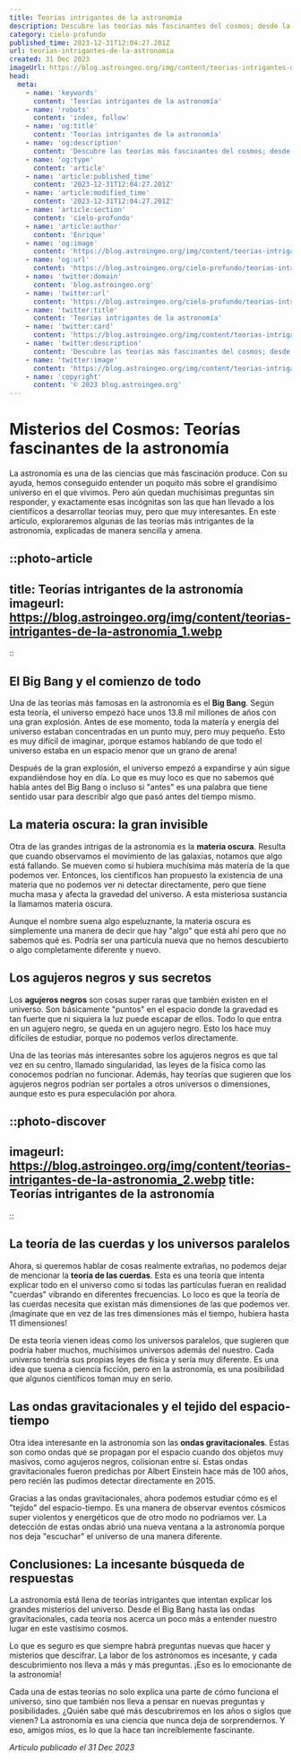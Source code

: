 ```yaml
---
title: Teorías intrigantes de la astronomía
description: Descubre las teorías más fascinantes del cosmos; desde la materia oscura hasta multiversos. ¡Explora los misterios que desafían nuestra comprensión astronómica!
category: cielo-profundo
published_time: 2023-12-31T12:04:27.201Z
url: teorias-intrigantes-de-la-astronomia
created: 31 Dec 2023
imageUrl: https://blog.astroingeo.org/img/content/teorias-intrigantes-de-la-astronomia_1.webp
head:
  meta:
    - name: 'keywords'
      content: 'Teorías intrigantes de la astronomía'
    - name: 'robots'
      content: 'index, follow'
    - name: 'og:title'
      content: 'Teorías intrigantes de la astronomía'
    - name: 'og:description'
      content: 'Descubre las teorías más fascinantes del cosmos; desde la materia oscura hasta multiversos. ¡Explora los misterios que desafían nuestra comprensión astronómica!'
    - name: 'og:type'
      content: 'article'
    - name: 'article:published_time'
      content: '2023-12-31T12:04:27.201Z'
    - name: 'article:modified_time'
      content: '2023-12-31T12:04:27.201Z'
    - name: 'article:section'
      content: 'cielo-profundo'
    - name: 'article:author'
      content: 'Enrique'
    - name: 'og:image'
      content: 'https://blog.astroingeo.org/img/content/teorias-intrigantes-de-la-astronomia_1.webp'
    - name: 'og:url'
      content: 'https://blog.astroingeo.org/cielo-profundo/teorias-intrigantes-de-la-astronomia'
    - name: 'twitter:domain'
      content: 'blog.astroingeo.org'
    - name: 'twitter:url'
      content: 'https://blog.astroingeo.org/cielo-profundo/teorias-intrigantes-de-la-astronomia'
    - name: 'twitter:title'
      content: 'Teorías intrigantes de la astronomía'
    - name: 'twitter:card'
      content: 'https://blog.astroingeo.org/img/content/teorias-intrigantes-de-la-astronomia_1.webp'
    - name: 'twitter:description'
      content: 'Descubre las teorías más fascinantes del cosmos; desde la materia oscura hasta multiversos. ¡Explora los misterios que desafían nuestra comprensión astronómica!'
    - name: 'twitter:image'
      content: 'https://blog.astroingeo.org/img/content/teorias-intrigantes-de-la-astronomia_1.webp'
    - name: 'copyright'
      content: '© 2023 blog.astroingeo.org'
---
```

# Misterios del Cosmos: Teorías fascinantes de la astronomía

La astronomía es una de las ciencias que más fascinación produce. Con su ayuda, hemos conseguido entender un poquito más sobre el grandísimo universo en el que vivimos. Pero aún quedan muchísimas preguntas sin responder, y exactamente esas incógnitas son las que han llevado a los científicos a desarrollar teorías muy, pero que muy interesantes. En este artículo, exploraremos algunas de las teorías más intrigantes de la astronomía, explicadas de manera sencilla y amena.

::photo-article
---
title: Teorías intrigantes de la astronomía
imageurl: https://blog.astroingeo.org/img/content/teorias-intrigantes-de-la-astronomia_1.webp
---
::

## El Big Bang y el comienzo de todo

Una de las teorías más famosas en la astronomía es el **Big Bang**. Según esta teoría, el universo empezó hace unos 13.8 mil millones de años con una gran explosión. Antes de ese momento, toda la matería y energía del universo estaban concentradas en un punto muy, pero muy pequeño. Esto es muy difícil de imaginar, ¡porque estamos hablando de que todo el universo estaba en un espacio menor que un grano de arena!

Después de la gran explosión, el universo empezó a expandirse y aún sigue expandiéndose hoy en día. Lo que es muy loco es que no sabemos qué había antes del Big Bang o incluso si "antes" es una palabra que tiene sentido usar para describir algo que pasó antes del tiempo mismo.

## La materia oscura: la gran invisible

Otra de las grandes intrigas de la astronomía es la **materia oscura**. Resulta que cuando observamos el movimiento de las galaxias, notamos que algo está fallando. Se mueven como si hubiera muchísima más matería de la que podemos ver. Entonces, los científicos han propuesto la existencia de una materia que no podemos ver ni detectar directamente, pero que tiene mucha masa y afecta la gravedad del universo. A esta misteriosa sustancia la llamamos materia oscura.

Aunque el nombre suena algo espeluznante, la materia oscura es simplemente una manera de decir que hay "algo" que está ahí pero que no sabemos qué es. Podría ser una partícula nueva que no hemos descubierto o algo completamente diferente y nuevo.

## Los agujeros negros y sus secretos

Los **agujeros negros** son cosas super raras que también existen en el universo. Son básicamente "puntos" en el espacio donde la gravedad es tan fuerte que ni siquiera la luz puede escapar de ellos. Todo lo que entra en un agujero negro, se queda en un agujero negro. Esto los hace muy difíciles de estudiar, porque no podemos verlos directamente.

Una de las teorías más interesantes sobre los agujeros negros es que tal vez en su centro, llamado singularidad, las leyes de la física como las conocemos podrían no funcionar. Además, hay teorías que sugieren que los agujeros negros podrían ser portales a otros universos o dimensiones, aunque esto es pura especulación por ahora.


::photo-discover
---
imageurl: https://blog.astroingeo.org/img/content/teorias-intrigantes-de-la-astronomia_2.webp
title: Teorías intrigantes de la astronomía
---
::

## La teoría de las cuerdas y los universos paralelos

Ahora, si queremos hablar de cosas realmente extrañas, no podemos dejar de mencionar la **teoría de las cuerdas**. Esta es una teoría que intenta explicar todo en el universo como si todas las partículas fueran en realidad "cuerdas" vibrando en diferentes frecuencias. Lo loco es que la teoría de las cuerdas necesita que existan más dimensiones de las que podemos ver. ¡Imagínate que en vez de las tres dimensiones más el tiempo, hubiera hasta 11 dimensiones!

De esta teoría vienen ideas como los universos paralelos, que sugieren que podría haber muchos, muchísimos universos además del nuestro. Cada universo tendría sus propias leyes de física y sería muy diferente. Es una idea que suena a ciencia ficción, pero en la astronomía, es una posibilidad que algunos científicos toman muy en serio.

## Las ondas gravitacionales y el tejido del espacio-tiempo

Otra idea interesante en la astronomía son las **ondas gravitacionales**. Estas son como ondas que se propagan por el espacio cuando dos objetos muy masivos, como agujeros negros, colisionan entre sí. Estas ondas gravitacionales fueron predichas por Albert Einstein hace más de 100 años, pero recién las pudimos detectar directamente en 2015.

Gracias a las ondas gravitacionales, ahora podemos estudiar cómo es el "tejido" del espacio-tiempo. Es una manera de observar eventos cósmicos super violentos y energéticos que de otro modo no podríamos ver. La detección de estas ondas abrió una nueva ventana a la astronomía porque nos deja "escuchar" el universo de una manera diferente.

## Conclusiones: La incesante búsqueda de respuestas

La astronomía está llena de teorías intrigantes que intentan explicar los grandes misterios del universo. Desde el Big Bang hasta las ondas gravitacionales, cada teoría nos acerca un poco más a entender nuestro lugar en este vastísimo cosmos.

Lo que es seguro es que siempre habrá preguntas nuevas que hacer y misterios que descifrar. La labor de los astrónomos es incesante, y cada descubrimiento nos lleva a más y más preguntas. ¡Eso es lo emocionante de la astronomía!

Cada una de estas teorías no solo explica una parte de cómo funciona el universo, sino que también nos lleva a pensar en nuevas preguntas y posibilidades. ¿Quién sabe qué más descubriremos en los años o siglos que vienen? La astronomía es una ciencia que nunca deja de sorprendernos. Y eso, amigos míos, es lo que la hace tan increíblemente fascinante.

_Artículo publicado el 31 Dec 2023_